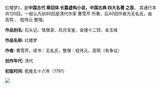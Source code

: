 红楼梦》，是**中国古代 章回体 长篇虚构小说，中国古典 四大名著 之首**。 其通行本共120回，一般认为前80回是清代作家 曹雪芹 所著，后40回作者为无名氏，由 高鹗 、 程伟元 整理。

**作品别名:** 石头记、情僧录、风月宝鉴、金陵十二钗、金玉缘

**作品名称:** 红楼梦

**作者:** 曹雪芹，续书：无名氏，整理：程伟元、高鹗（有争议）

**创作年代:** 清代

**初版时间:** 乾隆五十六年（1791）

![](D:\Users\wjs\Desktop\R-C.jpg)